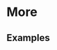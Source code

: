 # More

## Examples

<ex-code name="ex-more-basic"/></ex-code>

<ex-code name="ex-more-default"/></ex-code>

<ex-code name="ex-more-loading"/></ex-code>

